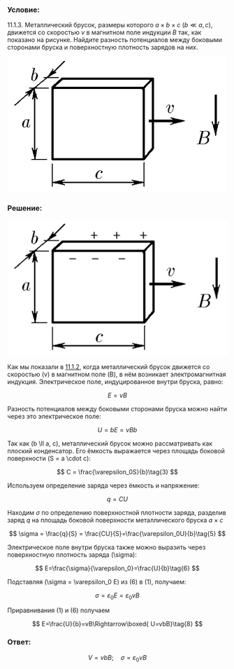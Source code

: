 ###  Условие:

$11.1.3.$ Металлический брусок, размеры которого $a×b×c$ ($b \ll a, c$), движется со скоростью $v$ в магнитном поле индукции $B$ так, как показано на рисунке. Найдите разность потенциалов между боковыми сторонами бруска и поверхностную плотность зарядов на них.

![К задаче $11.1.3$|502x309, 45%](../../img/11.1.3/11.1.3.png)

###  Решение:

![|1726x1063, 40%](../../img/11.1.3/Picture2.svg)

Как мы показали в [11.1.2](/ru/11.1.2), когда металлический брусок движется со скоростью \(v\) в магнитном поле \(B\), в нём возникает электромагнитная индукция. Электрическое поле, индуцированное внутри бруска, равно:

$$
E = vB \tag{1}
$$

Разность потенциалов между боковыми сторонами бруска можно найти через это электрическое поле:

$$
U=bE=vBb\tag{2}
$$

Так как \(b \ll a, c\), металлический брусок можно рассматривать как плоский конденсатор. Его ёмкость выражается через площадь боковой поверхности \(S = a \cdot c\):

$$
C = \frac{\varepsilon_0S}{b}\tag{3}
$$

Используем определение заряда через ёмкость и напряжение:

$$
q = CU\tag{4}
$$

Находим $\sigma$ по определению поверхностной плотности заряда, разделив заряд $q$ на площадь боковой поверхности металлического бруска $a\times c$

$$
\sigma = \frac{q}{S} = \frac{CU}{S}=\frac{\varepsilon_0U}{b}\tag{5}
$$

Электрическое поле внутри бруска также можно выразить через поверхностную плотность заряда \(\sigma\):

$$
E=\frac{\sigma}{\varepsilon_0}=\frac{U}{b}\tag{6}
$$

Подставляя \(\sigma = \varepsilon_0 E\) из $(6)$ в $(1)$, получаем:

$$
\sigma = \varepsilon_0 E = \varepsilon_0vB\tag{7}
$$

Приравнивания $(1)$ и $(6)$ получаем

$$
E=\frac{U}{b}=vB\Rightarrow\boxed{ U=vbB}\tag{8}
$$

###  Ответ:

$$
V = vbB;\quad\sigma = \varepsilon_0vB
$$